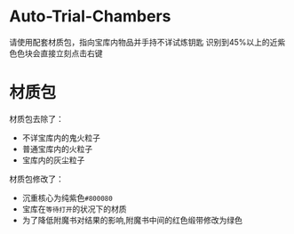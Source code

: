 # Auto-Trial-Chambers
请使用配套材质包，指向宝库内物品并手持不详试炼钥匙
识别到45%以上的近紫色色块会直接立刻点击右键

# 材质包
材质包去除了：
* 不详宝库内的鬼火粒子
* 普通宝库内的火粒子
* 宝库内的灰尘粒子

材质包修改了：
* 沉重核心为纯紫色`#800080`
* 宝库在`等待打开`的状况下的材质
* 为了降低附魔书对结果的影响,附魔书中间的红色缎带修改为绿色